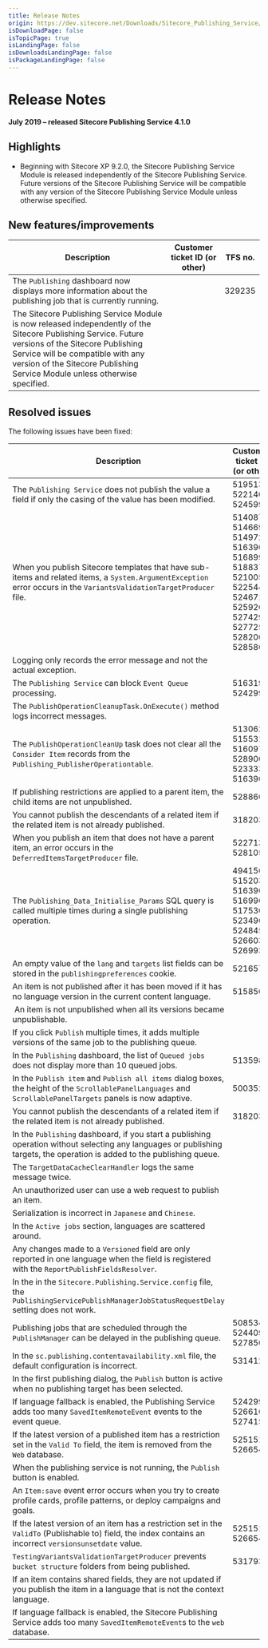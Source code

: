 ```yaml
---
title: Release Notes
origin: https://dev.sitecore.net/Downloads/Sitecore_Publishing_Service/41/Sitecore_Publishing_Service_410/Release_Notes
isDownloadPage: false
isTopicPage: true
isLandingPage: false
isDownloadsLandingPage: false
isPackageLandingPage: false
---
```


# Release Notes

**July 2019 – released Sitecore Publishing Service 4.1.0**

## Highlights

-   ​Beginning with Sitecore XP 9.2.0, the Sitecore Publishing Service Module is released independently of the Sitecore Publishing Service. Future versions of the Sitecore Publishing Service will be compatible with any version of the Sitecore Publishing Service Module unless otherwise specified.

## New features/improvements

 | Description | Customer ticket ID (or other) | TFS no. |
 | --- | --- | --- |
 | ​​​​​​​The `Publishing` dashboard now displays ​more information about the publishing job that is currently running. |  | 329235 |
 | ​The Sitecore Publishing Service Module is now released independently of the Sitecore Publishing Service. Future versions of the Sitecore Publishing Service will be compatible with any version of the Sitecore Publishing Service Module unless otherwise specified. |  |  |

## Resolved issues

The following issues have been fixed:

 | Description | Customer ticket ID (or other) | TFS no. |
 | --- | --- | --- |
 | ​​​​​​​​The `Publishing Service` does not publish the value a field if only the casing of the value has been modified. | 519513, 522140, 524599 | 290996 |
 | ​​​​​​​​When you publish Sitecore templates that have sub-items and related items, a `System.ArgumentException` error occurs in the `VariantsValidationTargetProducer​` file.​ | 514087, 514669, 514972, 516390, 516899, 518837, 521005, 522544, 524671, 525926, 527429, 527725, 528200, 528586 | 327115 |
 | ​​​​​​​​​​Logging only records the error message and not the actual exception. |  | 327119 |
 | ​The `Publishing Service` can block `Event Queue` processing​.​​​​​​​ | 516319, 524299 | 327097 |
 | ​The `PublishOperationCleanupTask.OnExecute()` method logs incorrect messages.​​​​​​​​​ |  | 327121 |
 | ​​​​​​​The `PublishOperationCleanUp` task​ does not clear all the `Consider Item` records from the `Publishing_PublisherOperationtable`.​ | 513062, 515531, 516097, 528900, 523333, 516390 | 327093 |
 | ​If publishing restrictions are applied to a parent item​, ​the child items are not unpublished.​​​​​​​ | 528860 | 327107 |
 | You cannot publish the descendants of a related item if the related item is not already published​.​​​​​​​ | 318203 | 327577 |
 | When you publish an item that does not have a parent item, ​​an error occurs in the `DeferredItemsTargetProducer` file.​​​​​​​ | 522713, 528105 | 327087 |
 | ​​​​​​​​The `Publishing_Data_Initialise_Params` SQL query is called multiple times during a single publishing operation.​ | 494156, 515203, 516390, 516996, 517530, 523496, 524845, 526603, 526993 | 327113 |
 | ​An empty value of the `lang` and `targets` list fields can be stored in the `publishingpreferences` cookie​.​​​​​​​ | 521657 | 311209 |
 | ​An item is not published after it has been moved if it has no language version in the current content language​.​​​​​​​ | 515850 | 327111 |
 | ​​​​​​​​ An item is not unpublished when all its versions became unpublishable​. |  | 327644 |
 | ​​If you click `Publish` multiple times, it adds multiple versions of the same job to the publishing queue.​​​​​​​​​ |  | 327105 |
 | ​​​​​​​In the `Publishing` dashboard, the list of `Queued jobs` does not display more than 10 queued jobs. | 513598 | 320235, 282148 |
 | ​​​​​​​​​​In the `Publish item` and `Publish all items` dialog boxes, the height of the `ScrollablePanelLanguages` and `ScrollablePanelTargets` panels is now adaptive. | 500352 | 327089 |
 | ​​​​​​​​You cannot publish the descendants of a related item if the related item is not already published.​ | 318203 | 327091 |
 | ​​​​​​​In the `Publishing` dashboard, if you start a publishing operation without selecting any languages or publishing targets, the operation is added to the publishing queue. |  | 326681 |
 | ​​​​​​​​The `TargetDataCacheClearHandler` logs the same message twice​.​ |  | 327101 |
 | ​​​​​​​​An unauthorized user can use a web request​ to publish an item. |  | 280331 |
 | ​​​​​​​​Serialization is incorrect in `Japanese` and `Chinese`. |  | 300010 |
 | In the `Active jobs` section, ​languages are scattered around.​​​​​​​ |  | 260101 |
 | ​​​​​​​Any changes made to a `Versioned` field are only reported in one language when the field is registered with the `ReportPublishFieldsResolver`. |  | 327117 |
 | ​​​​​​​In the in the `Sitecore.Publishing.Service.config` file, the `PublishingServicePublishManagerJobStatusRequestDelay` setting does not work. |  | 320201 |
 | ​Publishing jobs that are scheduled through the `PublishManager` can be delayed in the publishing queue.​​​​​​​ | 508534, 524409, 527850 | 277670 |
 | In the `sc.publishing.contentavailability.xml` file, the default configuration is incorrect.​​​​​​​ | 531412 | 329624, 297155 |
 | ​In the first publishing dialog, the `Publish` button is active when no publishing target has been selected.​​​​​​​ |  | 306142 |
 | ​​​​​​​If language fallback is enabled, the Publishing Service adds too many `SavedItemRemoteEvent` events to the event queue. | 524299, 526616, 527415 | 314713 |
 | ​​​​​​​If the latest version of a published item has a restriction set in the `Valid To` field, the item is removed from the `Web` database. | 525151, 526654 | 310786 |
 | When the publishing service is not running, ​the `Publish` button is enabled.​​​​​​​ |  | 326613 |
 | ​​​​​​​​An `Item:save` event error occurs when you try to create profile cards, profile patterns, or deploy campaigns and goals. |  | 288976 |
 | ​​​​​​​If the latest version of an item has a restriction set in the `ValidTo` (Publishable to) field, ​the index contains an incorrect `versionsunsetdate` value. | 525151, 526654 | 310787 |
 | ​`TestingVariantsValidationTargetProducer` prevents `bucket structure` folders from being published.​​​​​​​ | 531793 | 334116, 331065 |
 | If an item contains shared fields, they are not updated if you publish the item in a language that is not the context language. |  | 331671 |
 | ​If language fallback is enabled, the Sitecore Publishing Service adds too many `SavedItemRemoteEvent`s to the `web` database. ​​​​​​​ |  | 311084 |
